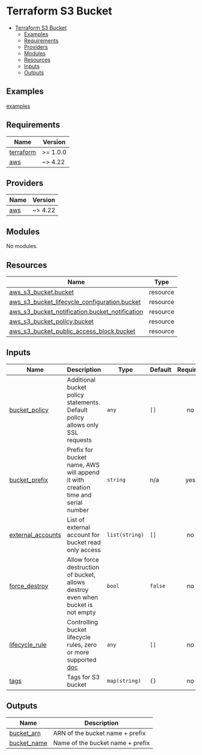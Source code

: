 # Terraform S3 Bucket

- [Terraform S3 Bucket](#terraform-s3-bucket)
  - [Examples](#examples)
  - [Requirements](#requirements)
  - [Providers](#providers)
  - [Modules](#modules)
  - [Resources](#resources)
  - [Inputs](#inputs)
  - [Outputs](#outputs)

## Examples

[examples](examples/)

<!-- BEGINNING OF PRE-COMMIT-TERRAFORM DOCS HOOK -->
## Requirements

| Name | Version |
|------|---------|
| <a name="requirement_terraform"></a> [terraform](#requirement\_terraform) | >= 1.0.0 |
| <a name="requirement_aws"></a> [aws](#requirement\_aws) | ~> 4.22 |

## Providers

| Name | Version |
|------|---------|
| <a name="provider_aws"></a> [aws](#provider\_aws) | ~> 4.22 |

## Modules

No modules.

## Resources

| Name | Type |
|------|------|
| [aws_s3_bucket.bucket](https://registry.terraform.io/providers/hashicorp/aws/latest/docs/resources/s3_bucket) | resource |
| [aws_s3_bucket_lifecycle_configuration.bucket](https://registry.terraform.io/providers/hashicorp/aws/latest/docs/resources/s3_bucket_lifecycle_configuration) | resource |
| [aws_s3_bucket_notification.bucket_notification](https://registry.terraform.io/providers/hashicorp/aws/latest/docs/resources/s3_bucket_notification) | resource |
| [aws_s3_bucket_policy.bucket](https://registry.terraform.io/providers/hashicorp/aws/latest/docs/resources/s3_bucket_policy) | resource |
| [aws_s3_bucket_public_access_block.bucket](https://registry.terraform.io/providers/hashicorp/aws/latest/docs/resources/s3_bucket_public_access_block) | resource |

## Inputs

| Name | Description | Type | Default | Required |
|------|-------------|------|---------|:--------:|
| <a name="input_bucket_policy"></a> [bucket\_policy](#input\_bucket\_policy) | Additional bucket policy statements. Default policy allows only SSL requests | `any` | `[]` | no |
| <a name="input_bucket_prefix"></a> [bucket\_prefix](#input\_bucket\_prefix) | Prefix for bucket name, AWS will append it with creation time and serial number | `string` | n/a | yes |
| <a name="input_external_accounts"></a> [external\_accounts](#input\_external\_accounts) | List of external account for bucket read only access | `list(string)` | `[]` | no |
| <a name="input_force_destroy"></a> [force\_destroy](#input\_force\_destroy) | Allow force destruction of bucket, allows destroy even when bucket is not empty | `bool` | `false` | no |
| <a name="input_lifecycle_rule"></a> [lifecycle\_rule](#input\_lifecycle\_rule) | Controlling bucket lifecycle rules, zero or more supported [doc](docs/lifecycle\_rule.md) | `any` | `[]` | no |
| <a name="input_tags"></a> [tags](#input\_tags) | Tags for S3 bucket | `map(string)` | `{}` | no |

## Outputs

| Name | Description |
|------|-------------|
| <a name="output_bucket_arn"></a> [bucket\_arn](#output\_bucket\_arn) | ARN of the bucket name + prefix |
| <a name="output_bucket_name"></a> [bucket\_name](#output\_bucket\_name) | Name of the bucket name + prefix |
<!-- END OF PRE-COMMIT-TERRAFORM DOCS HOOK -->
